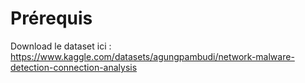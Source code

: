 # Prérequis

Download le dataset ici : https://www.kaggle.com/datasets/agungpambudi/network-malware-detection-connection-analysis
